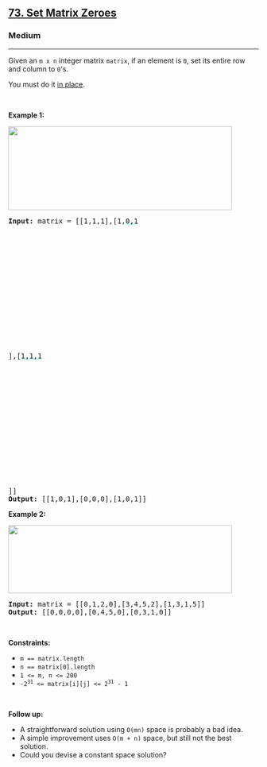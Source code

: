 <h2><a href="https://leetcode.com/problems/set-matrix-zeroes/">73. Set Matrix Zeroes</a></h2><h3>Medium</h3><hr><div style="user-select: auto;"><p style="user-select: auto;">Given an <code style="user-select: auto;">m x n</code> integer matrix <code style="user-select: auto;">matrix</code>, if an element is <code style="user-select: auto;">0</code>, set its entire row and column to <code style="user-select: auto;">0</code>'s.</p>

<p style="user-select: auto;">You must do it <a href="https://en.wikipedia.org/wiki/In-place_algorithm" target="_blank" style="user-select: auto;">in place</a>.</p>

<p style="user-select: auto;">&nbsp;</p>
<p style="user-select: auto;"><strong style="user-select: auto;">Example 1:</strong></p>
<img alt="" src="https://assets.leetcode.com/uploads/2020/08/17/mat1.jpg" style="width: 450px; height: 169px; user-select: auto;">
<pre style="user-select: auto;"><strong style="user-select: auto;">Input:</strong> matrix = [[1,1,1],[1,<lclighter data-id="lgt259883592" data-bundle-id="0" style="background-image: linear-gradient(transparent 0%, transparent calc(50% - 4px), rgb(204, 242, 241) calc(50% - 4px), rgb(204, 242, 241) 100%); transition: background-position 120ms ease-in-out 0s, padding 120ms ease-in-out 0s; background-size: 100% 200%; background-position: initial; user-select: auto;">0,1</lclighter><div class="LinerThreadIcon LinerFirst " data-highlight-id="259883592" data-bundle-id="0" id="lgt259883592" style="background-image: url(&quot;https://profile.getliner.com/liner-service-bucket/user_photo_default/color-1/P.svg&quot;); user-select: auto;">
        <div class="LinerThreadIcon__dim" style="user-select: auto;"></div>
        <div class="LinerThreadIcon__mentioned" style="user-select: auto;">
          <div class="LinerThreadIcon__mentionedImg" style="user-select: auto;"></div>
        </div>
        <div class="LinerThreadIcon__onlyMe" style="user-select: auto;">
          <div class="LinerThreadIcon__onlyMeImg" style="user-select: auto;"></div>
        </div>
      </div>],[<lclighter data-id="lgt259883603" data-bundle-id="1" style="background-image: linear-gradient(transparent 0%, transparent calc(50% - 4px), rgb(204, 242, 241) calc(50% - 4px), rgb(204, 242, 241) 100%); transition: background-position 120ms ease-in-out 0s, padding 120ms ease-in-out 0s; background-size: 100% 200%; background-position: initial; user-select: auto;">1,</lclighter><lclighter data-id="lgt259883603" data-bundle-id="1" style="background-image: linear-gradient(transparent 0%, transparent calc(50% - 4px), rgb(204, 242, 241) calc(50% - 4px), rgb(204, 242, 241) 100%); transition: background-position 120ms ease-in-out 0s, padding 120ms ease-in-out 0s; background-size: 100% 200%; background-position: initial; user-select: auto;">1,1</lclighter><div class="LinerThreadIcon LinerFirst " data-highlight-id="259883603" data-bundle-id="1" id="lgt259883603" style="background-image: url(&quot;https://profile.getliner.com/liner-service-bucket/user_photo_default/color-1/P.svg&quot;); user-select: auto;">
        <div class="LinerThreadIcon__dim" style="user-select: auto;"></div>
        <div class="LinerThreadIcon__mentioned" style="user-select: auto;">
          <div class="LinerThreadIcon__mentionedImg" style="user-select: auto;"></div>
        </div>
        <div class="LinerThreadIcon__onlyMe" style="user-select: auto;">
          <div class="LinerThreadIcon__onlyMeImg" style="user-select: auto;"></div>
        </div>
      </div>]]
<strong style="user-select: auto;">Output:</strong> [[1,0,1],[0,0,0],[1,0,1]]
</pre>

<p style="user-select: auto;"><strong style="user-select: auto;">Example 2:</strong></p>
<img alt="" src="https://assets.leetcode.com/uploads/2020/08/17/mat2.jpg" style="width: 450px; height: 137px; user-select: auto;">
<pre style="user-select: auto;"><strong style="user-select: auto;">Input:</strong> matrix = [[0,1,2,0],[3,4,5,2],[1,3,1,5]]
<strong style="user-select: auto;">Output:</strong> [[0,0,0,0],[0,4,5,0],[0,3,1,0]]
</pre>

<p style="user-select: auto;">&nbsp;</p>
<p style="user-select: auto;"><strong style="user-select: auto;">Constraints:</strong></p>

<ul style="user-select: auto;">
	<li style="user-select: auto;"><code style="user-select: auto;">m == matrix.length</code></li>
	<li style="user-select: auto;"><code style="user-select: auto;">n == matrix[0].length</code></li>
	<li style="user-select: auto;"><code style="user-select: auto;">1 &lt;= m, n &lt;= 200</code></li>
	<li style="user-select: auto;"><code style="user-select: auto;">-2<sup style="user-select: auto;">31</sup> &lt;= matrix[i][j] &lt;= 2<sup style="user-select: auto;">31</sup> - 1</code></li>
</ul>

<p style="user-select: auto;">&nbsp;</p>
<p style="user-select: auto;"><strong style="user-select: auto;">Follow up:</strong></p>

<ul style="user-select: auto;">
	<li style="user-select: auto;">A straightforward solution using <code style="user-select: auto;">O(mn)</code> space is probably a bad idea.</li>
	<li style="user-select: auto;">A simple improvement uses <code style="user-select: auto;">O(m + n)</code> space, but still not the best solution.</li>
	<li style="user-select: auto;">Could you devise a constant space solution?</li>
</ul>
</div>